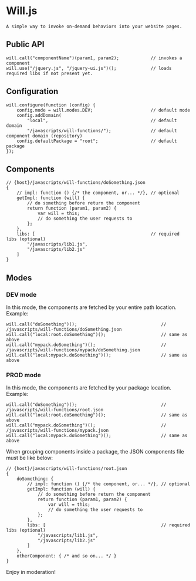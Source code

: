 # Will.js

    A simple way to invoke on-demand behaviors into your website pages.

## Public API

    will.call("componentName")(param1, param2);            // invokes a component
    will.use("/jquery.js", "/jquery-ui.js")();             // loads required libs if not present yet.

## Configuration

    will.configure(function (config) {
        config.mode = will.modes.DEV;                      // default mode
        config.addDomain(
            "local",                                       // default domain
            "/javascripts/will-functions/");               // default component domain (repository)
        config.defaultPackage = "root";                    // default package
    });

## Components

    // {host}/javascripts/will-functions/doSomething.json
    {
        // impl: function () {/* the component, or... */}, // optional
        getImpl: function (will) {
            // do something before return the component
            return function (param1, param2) {
                var will = this;
                // do something the user requests to
            };
        },
        libs: [                                            // required libs (optional)
            "/javascripts/lib1.js",
            "/javascripts/lib2.js"
        ]
    }

## Modes

### DEV mode

In this mode, the components are fetched by your entire path location. Example:

    will.call("doSomething")();                                // /javascripts/will-functions/doSomething.json
    will.call("local:root.doSomething")();                     // same as above
    will.call("mypack.doSomething")();                         // /javascripts/will-functions/mypack/doSomething.json
    will.call("local:mypack.doSomething")();                   // same as above

### PROD mode

In this mode, the components are fetched by your package location. Example:

    will.call("doSomething")();                                // /javascripts/will-functions/root.json
    will.call("local:root.doSomething")();                     // same as above
    will.call("mypack.doSomething")();                         // /javascripts/will-functions/mypack.json
    will.call("local:mypack.doSomething")();                   // same as above

When grouping components inside a package, the JSON components file must be like below:

    // {host}/javascripts/will-functions/root.json
    {
        doSomething: {
            // impl: function () {/* the component, or... */}, // optional
            getImpl: function (will) {
                // do something before return the component
                return function (param1, param2) {
                    var will = this;
                    // do something the user requests to
                };
            },
            libs: [                                            // required libs (optional)
                "/javascripts/lib1.js",
                "/javascripts/lib2.js"
            ]
        },
        otherComponent: { /* and so on... */ }
    }

Enjoy in moderation!
